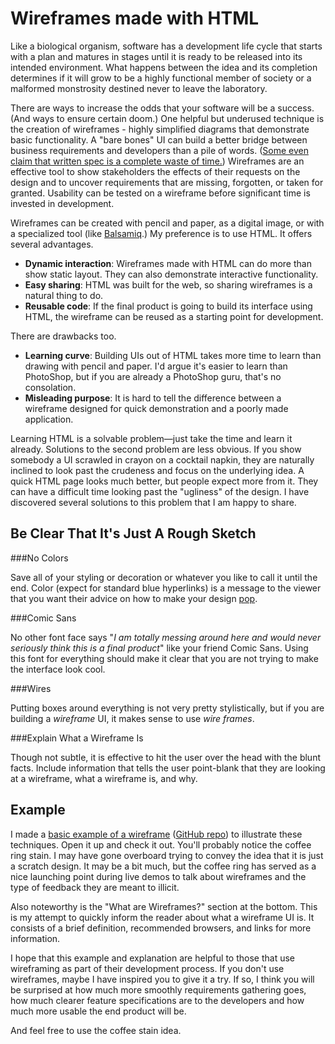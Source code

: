 Wireframes made with HTML
=========================

Like a biological organism, software has a development life cycle that starts with a plan and matures in stages until it is ready to be released into its intended environment. What happens between the idea and its completion determines if it will grow to be a highly functional member of society or a malformed monstrosity destined never to leave the laboratory.

There are ways to increase the odds that your software will be a success. (And ways to ensure certain doom.) One helpful but underused technique is the creation of wireframes - highly simplified diagrams that demonstrate basic functionality. A "bare bones" UI can build a better bridge between business requirements and developers than a pile of words. ([Some even claim that written spec is a complete waste of time.](https://gettingreal.37signals.com/ch11_Theres_Nothing_Functional_about_a_Functional_Spec.php)) Wireframes are an effective tool to show stakeholders the effects of their requests on the design and to uncover requirements that are missing, forgotten, or taken for granted. Usability can be tested on a wireframe before significant time is invested in development. 

Wireframes can be created with pencil and paper, as a digital image, or with a specialized tool (like [Balsamiq](https://balsamiq.com/).) My preference is to use HTML. It offers several advantages.

* **Dynamic interaction**: Wireframes made with HTML can do more than show static layout. They can also demonstrate interactive functionality.
* **Easy sharing**: HTML was built for the web, so sharing wireframes is a natural thing to do.
* **Reusable code**: If the final product is going to build its interface using HTML, the wireframe can be reused as a starting point for development.

There are drawbacks too.

* **Learning curve**: Building UIs out of HTML takes more time to learn than drawing with pencil and paper. I'd argue it's easier to learn than PhotoShop, but if you are already a PhotoShop guru, that's no consolation.
* **Misleading purpose**: It is hard to tell the difference between a wireframe designed for quick demonstration and a poorly made application.

Learning HTML is a solvable problem—just take the time and learn it already. Solutions to the second problem are less obvious. If you show somebody a UI scrawled in crayon on a cocktail napkin, they are naturally inclined to look past the crudeness and focus on the underlying idea. A quick HTML page looks much better, but people expect more from it. They can have a difficult time looking past the "ugliness" of the design. I have discovered several solutions to this problem that I am happy to share.

Be Clear That It's Just A Rough Sketch
--------------------------------------

###No Colors

Save all of your styling or decoration or whatever you like to call it until the end. Color (expect for standard blue hyperlinks) is a message to the viewer that you want their advice on how to make your design [pop](http://theoatmeal.com/comics/design_hell).

###Comic Sans

No other font face says "*I am totally messing around here and would never seriously think this is a final product*" like your friend Comic Sans. Using this font for everything should make it clear that you are not trying to make the interface look cool.

###Wires

Putting boxes around everything is not very pretty stylistically, but if you are building a *wireframe* UI, it makes sense to use *wire frames*.

###Explain What a Wireframe Is

Though not subtle, it is effective to hit the user over the head with the blunt facts. Include information that tells the user point-blank that they are looking at a wireframe, what a wireframe is, and why.

Example
-------

I made a [basic example of a wireframe](example) ([GitHub repo](https://github.com/chrisbroski/wireframe/)) to illustrate these techniques. Open it up and check it out. You'll probably notice the coffee ring stain. I may have gone overboard trying to convey the idea that it is just a scratch design. It may be a bit much, but the coffee ring has served as a nice launching point during live demos to talk about wireframes and the type of feedback they are meant to illicit.

Also noteworthy is the "What are Wireframes?" section at the bottom. This is my attempt to quickly inform the reader about what a wireframe UI is. It consists of a brief definition, recommended browsers, and links for more information.

I hope that this example and explanation are helpful to those that use wireframing as part of their development process. If you don't use wireframes, maybe I have inspired you to give it a try. If so, I think you will be surprised at how much more smoothly requirements gathering goes, how much clearer feature specifications are to the developers and how much more usable the end product will be.

And feel free to use the coffee stain idea.
